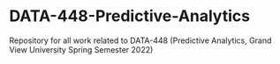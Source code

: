 # DATA-448-Predictive-Analytics

Repository for all work related to DATA-448 (Predictive Analytics, Grand View University Spring Semester 2022)

